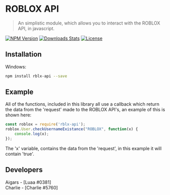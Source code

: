 # ROBLOX API
> An simplistic module, which allows you to interact with the ROBLOX API, in javascript.

[![NPM Version][npm-image]][npm-url]
[![Downloads Stats][npm-downloads]][npm-url]
[![License][npm-license]][npm-url]

## Installation

Windows:

```sh
npm install rblx-api --save
```

## Example

All of the functions, included in this library all use a callback which return the data from the 'request' made to the ROBLOX API's, an example of this is shown here:

```js
const roblox = require('rblx-api');
roblox.User.checkUsernameExistance("ROBLOX", function(x) {
    console.log(x);
});
```

The 'x' variable, contains the data from the 'request', in this example it will contain 'true'.

## Developers

Aigars - [Luaa #0381]\
Charlie - [Charlie #5760]

<!-- Markdown link & img dfn's -->
[npm-image]: https://img.shields.io/npm/v/rblx-api.svg?style=flat-square
[npm-url]: https://npmjs.org/package/rblx-api
[npm-downloads]: https://img.shields.io/npm/dm/rblx-api.svg?style=flat-square
[npm-license]: https://img.shields.io/npm/l/express.svg?style=flat-square